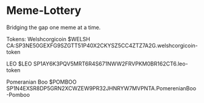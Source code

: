 # Meme-Lottery
Bridging the gap one meme at a time.

Tokens:
Welshcorgicoin $WELSH CA:SP3NE50GEXFG9SZGTT51P40X2CKYSZ5CC4ZTZ7A2G.welshcorgicoin-token

LEO $LEO SP1AY6K3PQV5MRT6R4S671NWW2FRVPKM0BR162CT6.leo-token

Pomeranian Boo $POMBOO SP1N4EXSR8DP5GRN2XCWZEW9PR32JHNRYW7MVPNTA.PomerenianBoo-Pomboo

